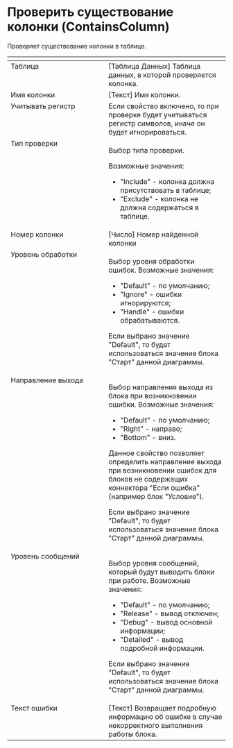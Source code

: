# Проверить существование колонки (ContainsColumn)

Проверяет существование колонки в таблице.

<table data-header-hidden><thead><tr><th width="246" valign="top"></th><th width="297" valign="top"></th></tr></thead><tbody><tr><td valign="top">Таблица</td><td valign="top">[Таблица Данных] Таблица данных, в которой проверяется колонка.</td></tr><tr><td valign="top">Имя колонки</td><td valign="top">[Текст] Имя колонки.</td></tr><tr><td valign="top">Учитывать регистр</td><td valign="top">Если свойство включено, то при проверке будет учитываться регистр символов, иначе он будет игнорироваться.</td></tr><tr><td valign="top">Тип проверки</td><td valign="top"><p>Выбор типа проверки. </p><p>Возможные значения: </p><ul><li>"Include" - колонка должна присутствовать в таблице; </li><li>"Exclude" - колонка не должна содержаться в таблице.</li></ul></td></tr><tr><td valign="top">Номер колонки</td><td valign="top">[Число] Номер найденной колонки</td></tr><tr><td valign="top">Уровень обработки</td><td valign="top"><p>Выбор уровня обработки ошибок. Возможные значения: </p><ul><li>"Default" - по умолчанию; </li><li>"Ignore" - ошибки игнорируются; </li><li>"Handle" - ошибки обрабатываются. </li></ul><p>Если выбрано значение "Default", то будет использоваться значение блока "Старт" данной диаграммы.</p></td></tr><tr><td valign="top">Направление выхода</td><td valign="top"><p>Выбор направления выхода из блока при возникновении ошибки. Возможные значения: </p><ul><li>"Default" - по умолчанию; </li><li>"Right" - направо; </li><li>"Bottom" - вниз. </li></ul><p>Данное свойство позволяет определить направление выхода при возникновении ошибок для блоков не содержащих коннектора "Если ошибка" (например блок "Условие"). </p><p></p><p>Если выбрано значение "Default", то будет использоваться значение блока "Старт" данной диаграммы.</p></td></tr><tr><td valign="top">Уровень сообщений</td><td valign="top"><p>Выбор уровня сообщений, который будут выводить блоки при работе. Возможные значения: </p><ul><li>"Default" - по умолчанию; </li><li>"Release" - вывод отключен; </li><li>"Debug" - вывод основной информации; </li><li>"Detailed" - вывод подробной информации. </li></ul><p>Если выбрано значение "Default", то будет использоваться значение блока "Старт" данной диаграммы.</p></td></tr><tr><td valign="top">Текст ошибки</td><td valign="top">[Текст] Возвращает подробную информацию об ошибке в случае некорректного выполнения работы блока.</td></tr></tbody></table>
